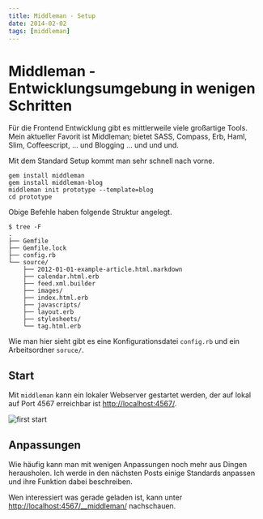 ```yaml
---
title: Middleman - Setup
date: 2014-02-02
tags: [middleman]
---
```


# Middleman - Entwicklungsumgebung in wenigen Schritten 

Für die Frontend Entwicklung gibt es mittlerweile viele großartige Tools. Mein aktueller Favorit ist Middleman; bietet SASS, Compass, Erb, Haml, Slim, Coffeescript, ... und Blogging ... und und und. 

Mit dem Standard Setup kommt man sehr schnell nach vorne.

    gem install middleman
    gem install middleman-blog
    middleman init prototype --template=blog
    cd prototype

Obige Befehle haben folgende Struktur angelegt. 

    $ tree -F
    .
    ├── Gemfile
    ├── Gemfile.lock
    ├── config.rb
    └── source/
        ├── 2012-01-01-example-article.html.markdown
        ├── calendar.html.erb
        ├── feed.xml.builder
        ├── images/
        ├── index.html.erb
        ├── javascripts/
        ├── layout.erb
        ├── stylesheets/
        └── tag.html.erb

Wie man hier sieht gibt es eine Konfigurationsdatei `config.rb` und ein Arbeitsordner `soruce/`. 

## Start 

Mit `middleman` kann ein lokaler Webserver gestartet werden, der auf lokal auf Port 4567 erreichbar ist [http://localhost:4567/](http://localhost:4567/). 

![first start](2014-02-03_mm001.png)


## Anpassungen

Wie häufig kann man mit wenigen Anpassungen noch mehr aus Dingen herausholen. Ich werde in den nächsten Posts einige Standards anpassen und ihre Funktion dabei beschreiben. 

Wen interessiert was gerade geladen ist, kann unter [http://localhost:4567/__middleman/](http://localhost:4567/__middleman/) nachschauen. 





